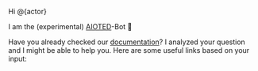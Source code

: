 Hi @{actor}

I am the (experimental) [AIOTED](https://jomjol.github.io/AI-on-the-edge-device-docs/FAQs/#what-does-aioted-mean)-Bot 🤖

Have you already checked our [documentation](https://jomjol.github.io/AI-on-the-edge-device-docs)?
I analyzed your question and I might be able to help you. Here are some useful links based on your input:
